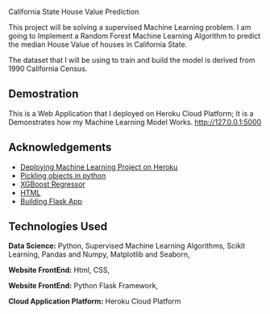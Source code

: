 

California State House Value Prediction

This project will be solving a supervised Machine Learning problem. I am going to Implement a Random Forest Machine Learning Algorithm to predict the median House Value of houses in California State.

The dataset that I will be using to train and build the model is derived from 1990 California Census.

## Demostration
This is a Web Application that I deployed on Heroku Cloud Platform; It is a Demonstrates how my Machine Learning Model Works. 
http://127.0.0.1:5000 


## Acknowledgements

 - [Deploying Machine Learning Project on Heroku](https://www.youtube.com/results?search_query=deploy+model+krish+naik)
 - [Pickling objects in python](https://www.youtube.com/watch?v=Pl4Hp8qwwes)
 - [XGBoost Regressor](https://www.geeksforgeeks.org/xgboost-for-regression/)
 - [HTML](https://www.w3schools.com/tags/tag_div.ASP)
 - [Building Flask App](https://www.analyticsvidhya.com/blog/2021/10/a-complete-guide-on-machine-learning-model-deployment-using-heroku/)

## Technologies Used

**Data Science:** 
Python,
Supervised Machine Learning Algorithms,
Scikit Learning,
Pandas and Numpy,
Matplotlib and Seaborn,

**Website FrontEnd:** 
Html,
CSS,

**Website FrontEnd:** 
Python Flask Framework,

**Cloud Application Platform:**
Heroku Cloud Platform 




